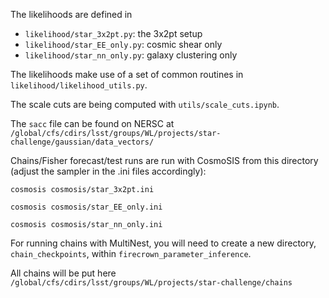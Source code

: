 The likelihoods are defined in
- `likelihood/star_3x2pt.py`: the 3x2pt setup
- `likelihood/star_EE_only.py`: cosmic shear only
- `likelihood/star_nn_only.py`: galaxy clustering only

The likelihoods make use of a set of common routines in `likelihood/likelihood_utils.py`.

The scale cuts are being computed with `utils/scale_cuts.ipynb`.

The `sacc` file can be found on NERSC at `/global/cfs/cdirs/lsst/groups/WL/projects/star-challenge/gaussian/data_vectors/`

Chains/Fisher forecast/test runs are run with CosmoSIS from this directory (adjust the sampler in the .ini files accordingly):
```
cosmosis cosmosis/star_3x2pt.ini
```
```
cosmosis cosmosis/star_EE_only.ini
```
```
cosmosis cosmosis/star_nn_only.ini
`````
For running chains with MultiNest, you will need to create a new directory, `chain_checkpoints`, within `firecrown_parameter_inference`.

All chains will be put here `/global/cfs/cdirs/lsst/groups/WL/projects/star-challenge/chains`
